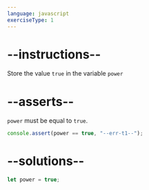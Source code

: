 ```yaml
---
language: javascript
exerciseType: 1
---
```


# --instructions--

Store the value `true` in the variable `power`

# --asserts--

`power` must be equal to `true`.

```javascript
console.assert(power == true, "--err-t1--");
```

# --solutions--

```javascript
let power = true;
```
